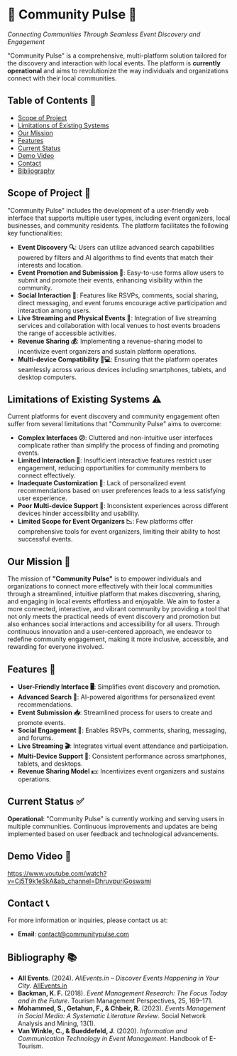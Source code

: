 # 🎉 Community Pulse 🎉

*Connecting Communities Through Seamless Event Discovery and Engagement*

"Community Pulse" is a comprehensive, multi-platform solution tailored for the discovery and interaction with local events. The platform is **currently operational** and aims to revolutionize the way individuals and organizations connect with their local communities.

## Table of Contents 📑

- [Scope of Project](#scope-of-project-)
- [Limitations of Existing Systems](#limitations-of-existing-systems-)
- [Our Mission](#our-mission-)
- [Features](#features-)
- [Current Status](#current-status-)
- [Demo Video](#demo-video-)
- [Contact](#contact-)
- [Bibliography](#bibliography-)

## Scope of Project 📝

"Community Pulse" includes the development of a user-friendly web interface that supports multiple user types, including event organizers, local businesses, and community residents. The platform facilitates the following key functionalities:

- **Event Discovery 🔍**: Users can utilize advanced search capabilities powered by filters and AI algorithms to find events that match their interests and location.
- **Event Promotion and Submission 📝**: Easy-to-use forms allow users to submit and promote their events, enhancing visibility within the community.
- **Social Interaction 💬**: Features like RSVPs, comments, social sharing, direct messaging, and event forums encourage active participation and interaction among users.
- **Live Streaming and Physical Events 🎥**: Integration of live streaming services and collaboration with local venues to host events broadens the range of accessible activities.
- **Revenue Sharing 💰**: Implementing a revenue-sharing model to incentivize event organizers and sustain platform operations.
- **Multi-device Compatibility 📱💻**: Ensuring that the platform operates seamlessly across various devices including smartphones, tablets, and desktop computers.

## Limitations of Existing Systems ⚠️

Current platforms for event discovery and community engagement often suffer from several limitations that "Community Pulse" aims to overcome:

- **Complex Interfaces 😕**: Cluttered and non-intuitive user interfaces complicate rather than simplify the process of finding and promoting events.
- **Limited Interaction 🚫**: Insufficient interactive features restrict user engagement, reducing opportunities for community members to connect effectively.
- **Inadequate Customization 🎯**: Lack of personalized event recommendations based on user preferences leads to a less satisfying user experience.
- **Poor Multi-device Support 📵**: Inconsistent experiences across different devices hinder accessibility and usability.
- **Limited Scope for Event Organizers 📉**: Few platforms offer comprehensive tools for event organizers, limiting their ability to host successful events.

## Our Mission 🎯

The mission of **"Community Pulse"** is to empower individuals and organizations to connect more effectively with their local communities through a streamlined, intuitive platform that makes discovering, sharing, and engaging in local events effortless and enjoyable. We aim to foster a more connected, interactive, and vibrant community by providing a tool that not only meets the practical needs of event discovery and promotion but also enhances social interactions and accessibility for all users. Through continuous innovation and a user-centered approach, we endeavor to redefine community engagement, making it more inclusive, accessible, and rewarding for everyone involved.

## Features 🌟

- **User-Friendly Interface 🖥️**: Simplifies event discovery and promotion.
- **Advanced Search 🔎**: AI-powered algorithms for personalized event recommendations.
- **Event Submission 📥**: Streamlined process for users to create and promote events.
- **Social Engagement 🤝**: Enables RSVPs, comments, sharing, messaging, and forums.
- **Live Streaming 🎬**: Integrates virtual event attendance and participation.
- **Multi-Device Support 📲**: Consistent performance across smartphones, tablets, and desktops.
- **Revenue Sharing Model 💵**: Incentivizes event organizers and sustains operations.

## Current Status ✅

**Operational**: "Community Pulse" is currently working and serving users in multiple communities. Continuous improvements and updates are being implemented based on user feedback and technological advancements.

## Demo Video 🎥

https://www.youtube.com/watch?v=Cj5T9k1eSkA&ab_channel=DhruvpuriGoswami

## Contact 📞

For more information or inquiries, please contact us at:

- **Email**: [contact@communitypulse.com](mailto:mr.dhruvpurigoswami@gmail.com)

## Bibliography 📚

- **All Events**. (2024). *AllEvents.in – Discover Events Happening in Your City*. [AllEvents.in](https://allevents.in/)
- **Backman, K. F.** (2018). *Event Management Research: The Focus Today and in the Future*. Tourism Management Perspectives, 25, 169–171.
- **Mohammed, S., Getahun, F., & Chbeir, R.** (2023). *Events Management in Social Media: A Systematic Literature Review*. Social Network Analysis and Mining, 13(1).
- **Van Winkle, C., & Bueddefeld, J.** (2020). *Information and Communication Technology in Event Management*. Handbook of E-Tourism.
